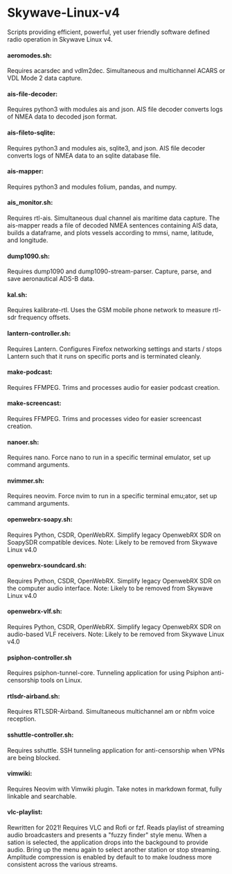 # Skywave-Linux-v4
Scripts providing efficient, powerful, yet user friendly software defined radio operation in Skywave Linux v4.

#### aeromodes.sh:
Requires acarsdec and vdlm2dec.  Simultaneous and multichannel ACARS or VDL Mode 2 data capture.

#### ais-file-decoder:
Requires python3 with modules ais and json.  AIS file decoder converts logs of NMEA data to decoded json format.

#### ais-fileto-sqlite:
Requires python3 and modules ais, sqlite3, and json. AIS file decoder converts logs of NMEA data to an sqlite database file.

#### ais-mapper:
Requires python3 and modules folium, pandas, and numpy. 

#### ais_monitor.sh:
Requires rtl-ais.  Simultaneous dual channel ais maritime data capture.  The ais-mapper reads a file of decoded NMEA sentences containing AIS data, builds a dataframe, and plots vessels according to mmsi, name, latitude, and longitude.

#### dump1090.sh:
Requires dump1090 and dump1090-stream-parser.  Capture, parse, and save aeronautical ADS-B data.

#### kal.sh:
Requires kalibrate-rtl.  Uses the GSM mobile phone network to measure rtl-sdr frequency offsets.

#### lantern-controller.sh:
Requires Lantern.  Configures Firefox networking settings and starts / stops Lantern such that it runs on specific ports and is terminated cleanly.

#### make-podcast:
Requires FFMPEG.  Trims and processes audio for easier podcast creation.

#### make-screencast:
Requires FFMPEG.  Trims and processes video for easier screencast creation.

#### nanoer.sh:
Requires nano.  Force nano to run in a specific terminal emulator, set up command arguments.

#### nvimmer.sh:
Requires neovim.  Force nvim to run in a specific terminal emu;ator, set up cammand arguments.

#### openwebrx-soapy.sh:
Requires Python, CSDR, OpenWebRX.  Simplify legacy OpenwebRX SDR on SoapySDR compatible devices.
Note:  Likely to be removed from Skywave Linux v4.0

#### openwebrx-soundcard.sh:
Requires Python, CSDR, OpenWebRX.  Simplify legacy OpenwebRX SDR on the computer audio interface.
Note:  Likely to be removed from Skywave Linux v4.0

#### openwebrx-vlf.sh:
Requires Python, CSDR, OpenWebRX.  Simplify legacy OpenwebRX SDR on audio-based VLF receivers.
Note:  Likely to be removed from Skywave Linux v4.0

#### psiphon-controller.sh
Requires psiphon-tunnel-core.  Tunneling application for using Psiphon anti-censorship tools on Linux.

#### rtlsdr-airband.sh:
Requires RTLSDR-Airband.  Simultaneous multichannel am or nbfm voice reception.

#### sshuttle-controller.sh:
Requires sshuttle.  SSH tunneling application for anti-censorship when VPNs are being blocked.

#### vimwiki:
Requires Neovim with Vimwiki plugin.  Take notes in markdown format, fully linkable and searchable.

#### vlc-playlist:
Rewritten for 2021! Requires VLC and Rofi or fzf.  Reads playlist of streaming audio broadcasters and presents a "fuzzy finder" style menu.  When a sation is selected, the application drops into the backgound to provide audio.  Bring up the menu again to select another station or stop streaming.  Amplitude compression is enabled by default to to make loudness more consistent across the various streams.
